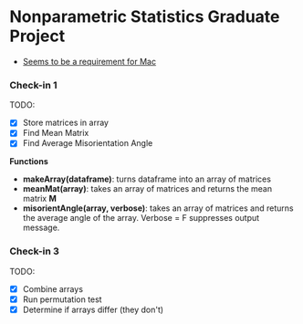 # Nonparametric Statistics Graduate Project

* [Seems to be a requirement for Mac](https://www.xquartz.org/)

### Check-in 1

TODO:
- [x] Store matrices in array
- [x] Find Mean Matrix
- [x] Find Average Misorientation Angle

**Functions**

* **makeArray(dataframe)**: turns dataframe into an array of matrices
* **meanMat(array)**: takes an array of matrices and returns the mean matrix **M**
* **misorientAngle(array, verbose)**: takes an array of matrices and returns the average angle of the array. Verbose = F suppresses output message.

### Check-in 3

TODO:
- [x] Combine arrays
- [x] Run permutation test
- [x] Determine if arrays differ (they don't)
